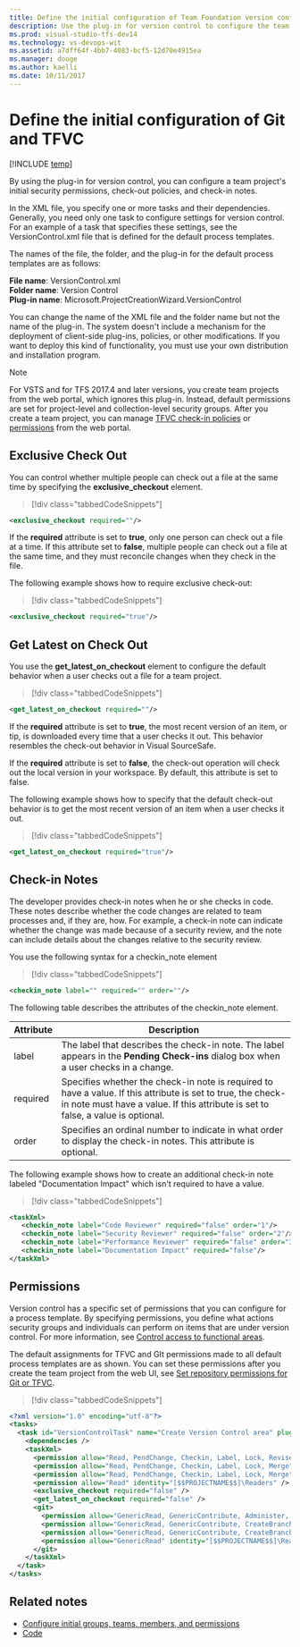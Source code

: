 ```yaml
---
title: Define the initial configuration of Team Foundation version control | VSTS & TFS
description: Use the plug-in for version control to configure the team project's initial security permissions, check-out policies, and check-in notes - Team Foundation Server (TFS)
ms.prod: visual-studio-tfs-dev14
ms.technology: vs-devops-wit
ms.assetid: a7dff64f-4bb7-4083-bcf5-12d70e4915ea
ms.manager: douge
ms.author: kaelli
ms.date: 10/11/2017
---
```



# Define the initial configuration of Git and TFVC

[!INCLUDE [temp](../../../_shared/customization-phase-0-and-1-plus-version-header.md)]

By using the plug-in for version control, you can configure a team project's initial security permissions, check-out policies, and check-in notes.  
  
 In the XML file, you specify one or more tasks and their dependencies. Generally, you need only one task to configure settings for version control. For an example of a task that specifies these settings, see the VersionControl.xml file that is defined for the default process templates.  
  
The names of the file, the folder, and the plug-in for the default process templates are as follows:  
    
**File name**: VersionControl.xml  
**Folder name**: Version Control  
**Plug-in name**: Microsoft.ProjectCreationWizard.VersionControl    
 
You can change the name of the XML file and the folder name but not the name of the plug-in. The system doesn't include a mechanism for the deployment of client-side plug-ins, policies, or other modifications. If you want to deploy this kind of functionality, you must use your own distribution and installation program.  
 
> [!NOTE]  
>  For VSTS and for TFS 2017.4 and later versions, you create team projects from the web 
>  portal, which ignores this plug-in. Instead, default permissions are set for 
>  project-level and collection-level security groups. After you create a team project, 
>  you can manage [TFVC check-in policies](../../../../tfvc/add-check-policies.md) or 
>  [permissions](../../../../security/set-git-tfvc-repository-permissions.md) from the web portal.    
  
 
##  <a name="Exclusive"></a> Exclusive Check Out  
 You can control whether multiple people can check out a file at the same time by specifying the **exclusive_checkout** element.  


> [!div class="tabbedCodeSnippets"]
```XML  
<exclusive_checkout required=""/>  
```  
  
 If the **required** attribute is set to **true**, only one person can check out a file at a time. If this attribute set to **false**, multiple people can check out a file at the same time, and they must reconcile changes when they check in the file.  
  
 The following example shows how to require exclusive check-out:  
  
> [!div class="tabbedCodeSnippets"]
```XML
<exclusive_checkout required="true"/>  
```  
  
##  <a name="Latest"></a> Get Latest on Check Out  
 You use the **get_latest_on_checkout** element to configure the default behavior when a user checks out a file for a team project.  
  
> [!div class="tabbedCodeSnippets"]
```XML  
<get_latest_on_checkout required=""/>  
```  
  
 If the **required** attribute is set to **true**, the most recent version of an item, or tip, is downloaded every time that a user checks it out. This behavior resembles the check-out behavior in Visual SourceSafe.  
  
 If the **required** attribute is set to **false**, the check-out operation will check out the local version in your workspace. By default, this attribute is set to false.  
  
 The following example shows how to specify that the default check-out behavior is to get the most recent version of an item when a user checks it out.  
  
> [!div class="tabbedCodeSnippets"]
```XML  
<get_latest_on_checkout required="true"/>  
```  
  
##  <a name="Notes"></a> Check-in Notes  
 The developer provides check-in notes when he or she checks in code. These notes describe whether the code changes are related to team processes and, if they are, how. For example, a check-in note can indicate whether the change was made because of a security review, and the note can include details about the changes relative to the security review.  
  
 You use the following syntax for a checkin_note element  
  
> [!div class="tabbedCodeSnippets"]
```XML  
<checkin_note label="" required="" order=""/>  
```  
  
 The following table describes the attributes of the checkin_note element.  
  
|**Attribute**|**Description**|  
|-------------------|---------------------|  
|label|The label that describes the check-in note. The label appears in the **Pending Check-ins** dialog box when a user checks in a change.|  
|required|Specifies whether the check-in note is required to have a value. If this attribute is set to true, the check-in note must have a value. If this attribute is set to false, a value is optional.|  
|order|Specifies an ordinal number to indicate in what order to display the check-in notes. This attribute is optional.|  
  
The following example shows how to create an additional check-in note labeled "Documentation Impact" which isn't required to have a value.  
  
> [!div class="tabbedCodeSnippets"]
```XML
<taskXml>  
   <checkin_note label="Code Reviewer" required="false" order="1"/>  
   <checkin_note label="Security Reviewer" required="false" order="2"/>  
   <checkin_note label="Performance Reviewer" required="false" order="3"/>   
   <checkin_note label="Documentation Impact" required="false"/>  
</taskXml>  
```  
  
<a name="Permissions"></a> 
##  Permissions    
Version control has a specific set of permissions that you can configure for a process template. By specifying permissions, you define what actions security groups and individuals can perform on items that are under version control. For more information, see [Control access to functional areas](control-access-to-functional-areas.md).  
  
The default assignments for TFVC and GIt permissions made to all default process templates are as shown. You can set these permissions after you create the team project from the web UI, see [Set repository permissions for Git or TFVC](../../../../security/set-git-tfvc-repository-permissions.md).

 
> [!div class="tabbedCodeSnippets"]
```XML
<?xml version="1.0" encoding="utf-8"?>
<tasks>
  <task id="VersionControlTask" name="Create Version Control area" plugin="Microsoft.ProjectCreationWizard.VersionControl" completionMessage="Version control Task completed.">
    <dependencies />
    <taskXml>
      <permission allow="Read, PendChange, Checkin, Label, Lock, ReviseOther, UnlockOther, UndoOther, LabelOther, AdminProjectRights, CheckinOther, Merge, ManageBranch" identity="[$$PROJECTNAME$$]\$$PROJECTADMINGROUP$$" />
      <permission allow="Read, PendChange, Checkin, Label, Lock, Merge" identity="[$$PROJECTNAME$$]\Contributors" />
      <permission allow="Read, PendChange, Checkin, Label, Lock, Merge" identity="[$$PROJECTNAME$$]\Build Administrators" />
      <permission allow="Read" identity="[$$PROJECTNAME$$]\Readers" />
      <exclusive_checkout required="false" />
      <get_latest_on_checkout required="false" />
      <git>
        <permission allow="GenericRead, GenericContribute, Administer, CreateBranch, CreateTag, ManageNote" identity="[$$PROJECTNAME$$]\$$PROJECTADMINGROUP$$" />
        <permission allow="GenericRead, GenericContribute, CreateBranch, CreateTag, ManageNote" identity="[$$PROJECTNAME$$]\Contributors" />
        <permission allow="GenericRead, GenericContribute, CreateBranch, CreateTag, ManageNote" identity="[$$PROJECTNAME$$]\Build Administrators" />
        <permission allow="GenericRead" identity="[$$PROJECTNAME$$]\Readers" />        
      </git>
    </taskXml>
  </task>
</tasks> 
```  


## Related notes  
-  [Configure initial groups, teams, members, and permissions](configure-initial-groups-teams-members-permissions.md)   
-  [Code](../../../../git/overview.md)